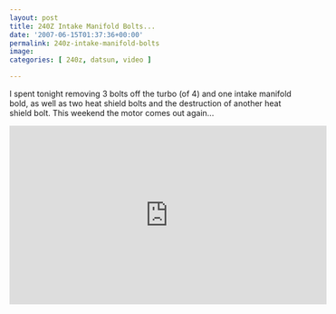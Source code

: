 ```yaml
---
layout: post
title: 240Z Intake Manifold Bolts...
date: '2007-06-15T01:37:36+00:00'
permalink: 240z-intake-manifold-bolts
image: 
categories: [ 240z, datsun, video ]

---
```

I spent tonight removing 3 bolts off the turbo (of 4) and one intake manifold bold, as well as two heat shield bolts and the destruction of another heat shield bolt. This weekend the motor comes out again...

<iframe width="560" height="315" src="https://www.youtube.com/embed/WDRsQYWPIkQ?si=U6F56rJK1E7kJ4d8" title="YouTube video player" frameborder="0" allow="accelerometer; autoplay; clipboard-write; encrypted-media; gyroscope; picture-in-picture; web-share" referrerpolicy="strict-origin-when-cross-origin" allowfullscreen></iframe>
